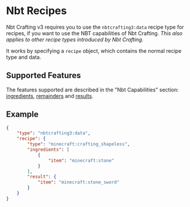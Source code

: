 # Nbt Recipes

Nbt Crafting v3 requires you to use the `nbtcrafting3:data` recipe type for recipes,
if you want to use the NBT capabilities of Nbt Crafting.
*This also applies to other recipe types introduced by Nbt Crafting.*

It works by specifying a `recipe` object, which contains the normal recipe type and data.

## Supported Features

The features supported are described in the "Nbt Capabilities" section: [ingredients], [remainders] and [results].

[ingredients]: ../../nbt-capabilities/ingredients/ingredients
[remainders]: ../../nbt-capabilities/ingredients/remainders
[results]: ../../nbt-capabilities/results

## Example

```json
{
	"type": "nbtcrafting3:data",
	"recipe": {
		"type": "minecraft:crafting_shapeless",
		"ingredients": [
			{
				"item": "minecraft:stone"
			}
		],
		"result": {
			"item": "minecraft:stone_sword"
		}
	}
}
```
